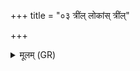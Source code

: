 +++
title = "०३ त्रींल् लोकांस् त्रींल्"

+++
<details><summary>मूलम् (GR)</summary>

त्रींल् लोकांस् त्रींल् लोकपतीन् । +++(Bhatt. trīl lokāns trīṃ)+++  
तद् आप्नोति चाव च रुन्धे  
तृतियया रात्र्या  
तृतीयया समिधा ॥
</details>